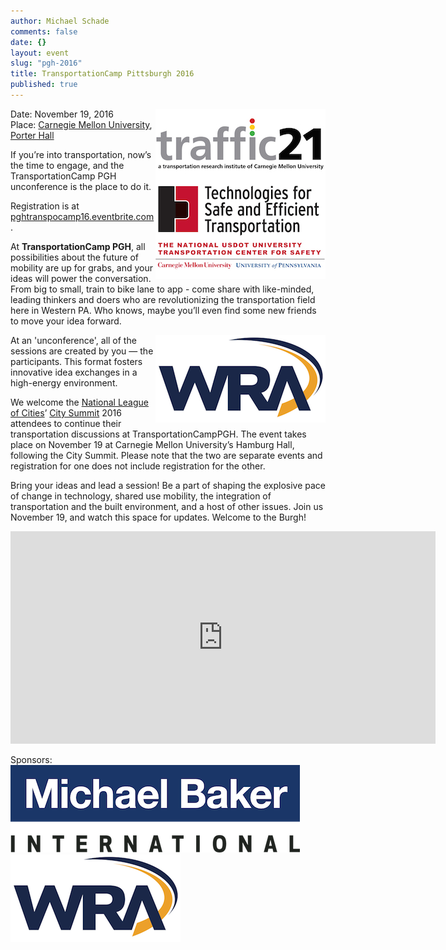 ```yaml
---
author: Michael Schade
comments: false
date: {}
layout: event
slug: "pgh-2016"
title: TransportationCamp Pittsburgh 2016
published: true
---
```

<img src="t21.jpg" style="float:right;width:272px;height:272px;">Date: November 19, 2016<br>
Place: [Carnegie Mellon University](http://www.cmu.edu/), [Porter Hall](http://www.myatlascms.com/map/index.php?id=192#!s/key=Porter%20Hall?m/72750)

If you’re into transportation, now’s the time to engage, and the TransportationCamp PGH unconference is the place to do it.

Registration is at [pghtranspocamp16.eventbrite.com](http://pghtranspocamp16.eventbrite.com/).

At **TransportationCamp PGH**, all possibilities about the future of mobility are up for grabs, and your ideas will power the conversation. From big to small, train to bike lane to app - come share with like-minded, leading thinkers and doers who are revolutionizing the transportation field here in Western PA. Who knows, maybe you’ll even find some new friends to move your idea forward.

<a href="https://www.wrallp.com/"><img src="wra.png" style="float:right;width:272px;height:140px;"></a>At an 'unconference', all of the sessions are created by you — the participants. This format fosters innovative idea exchanges in a high-energy environment.

We welcome the [National League of Cities](http://www.nlc.org/)’ [City Summit](http://citysummit.nlc.org/) 2016 attendees to continue their transportation discussions at TransportationCampPGH. The event takes place on November 19 at Carnegie Mellon University’s Hamburg Hall, following the City Summit. Please note that the two are separate events and registration for one does not include registration for the other.

Bring your ideas and lead a session! Be a part of shaping the explosive pace of change in technology, shared use mobility, the integration of transportation and the built environment, and a host of other issues. Join us November 19, and watch this space for updates. Welcome to the Burgh!

<iframe src="https://www.google.com/maps/embed?pb=!1m16!1m12!1m3!1d3036.4762200321534!2d-79.94707243460327!3d40.44259562936226!2m3!1f0!2f0!3f0!3m2!1i1024!2i768!4f13.1!2m1!1sporter+hall+carnegie+mellon!5e0!3m2!1sen!2sus!4v1471321519621" width="680" height="340" frameborder="0" style="border:0" allowfullscreen></iframe>

Sponsors:
<a href="http://www.mbakerintl.com/"><img src="michaelbaker.png" style="width:463px;height:140px;"></a>
<a href="https://www.wrallp.com/"><img src="wra.png" style="width:272px;height:140px;"></a>
